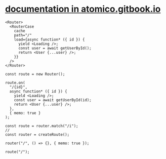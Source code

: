 # [documentation in atomico.gitbook.io](https://atomico.gitbook.io/doc/atomico/atomico-router)

```tsx
<Router>
  <RouterCase
    cache
    path="/"
    load={async function* ({ id }) {
      yield <Loading />;
      const user = await getUserById();
      return <User {...user} />;
    }}
  />
</Router>
```

```tsx
const route = new Router();

route.on(
  "/{id}",
  async function* ({ id }) {
    yield <Loading />;
    const user = await getUserById(id);
    return <User {...user} />;
  },
  { memo: true }
);

const route = router.match("/i");
//
const router = createRoute();

router("/", () => {}, { memo: true });

route("/");
```
